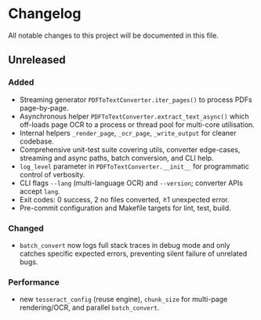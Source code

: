 # Changelog

All notable changes to this project will be documented in this file.

## Unreleased
### Added
- Streaming generator `PDFToTextConverter.iter_pages()` to process PDFs page-by-page.
- Asynchronous helper `PDFToTextConverter.extract_text_async()` which off-loads page OCR to a process or thread pool for multi-core utilisation.
- Internal helpers `_render_page`, `_ocr_page`, `_write_output` for cleaner codebase.
- Comprehensive unit-test suite covering utils, converter edge-cases, streaming and async paths, batch conversion, and CLI help.
- `log_level` parameter in `PDFToTextConverter.__init__` for programmatic control of verbosity.
- CLI flags `--lang` (multi-language OCR) and `--version`; converter APIs accept `lang`.
- Exit codes: 0 success, 2 no files converted, ≥1 unexpected error.
- Pre-commit configuration and Makefile targets for lint, test, build.

### Changed
- `batch_convert` now logs full stack traces in debug mode and only catches specific expected errors, preventing silent failure of unrelated bugs.

### Performance
- new `tesseract_config` (reuse engine), `chunk_size` for multi-page rendering/OCR, and parallel `batch_convert`.
